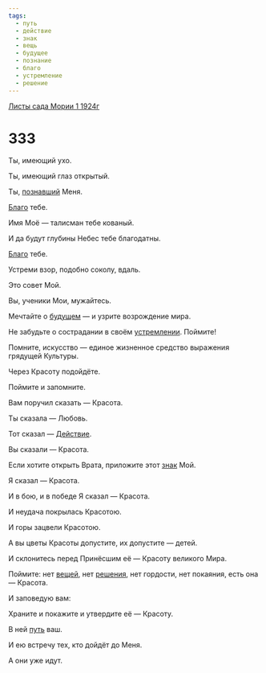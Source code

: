 ```yaml
---
tags:
  - путь
  - действие
  - знак
  - вещь
  - будущее
  - познание
  - благо
  - устремление
  - решение
---
```


[Листы сада Мории 1 1924г](/agni/1924)

# 333
Ты, имеющий ухо.   

Ты, имеющий глаз открытый.   

Ты, [познавший](/tag/#познание) Меня.   

[Благо](/tag/#[благо](/tag/#благо)) тебе.   

Имя Моё — талисман тебе кованый.   

И да будут глубины Небес тебе благодатны.   

[Благо](/tag/#[благо](/tag/#благо)) тебе.   

Устреми взор, подобно соколу, вдаль.   

Это совет Мой.   

Вы, ученики Мои, мужайтесь.   

Мечтайте о [будущем](/tag/#будущее) — и узрите возрождение мира.   

Не забудьте о сострадании в своём [устремлении](/tag/#устремление). Поймите!   

Помните, искусство — единое жизненное средство выражения грядущей Культуры.   

Через Красоту подойдёте.   

Поймите и запомните.   

Вам поручил сказать — Красота.   

Ты сказала — Любовь.   

Тот сказал — [Действие](/tag/#действие).   

Вы сказали — Красота.   

Если хотите открыть Врата, приложите этот [знак](/tag/#знак) Мой.   

Я сказал — Красота.   

И в бою, и в победе Я сказал — Красота.   

И неудача покрылась Красотою.   

И горы зацвели Красотою.   

А вы цветы Красоты допустите, их допустите — детей.   

И склонитесь перед Принёсшим её — Красоту великого Мира.   

Поймите: нет [вещей](/tag/#вещь), нет [решения](/tag/#решение), нет гордости, нет покаяния, есть она — Красота.   

И заповедую вам:   

Храните и покажите и утвердите её — Красоту.   

В ней [путь](/tag/#путь) ваш.   

И ею встречу тех, кто дойдёт до Меня.   

А они уже идут.   

